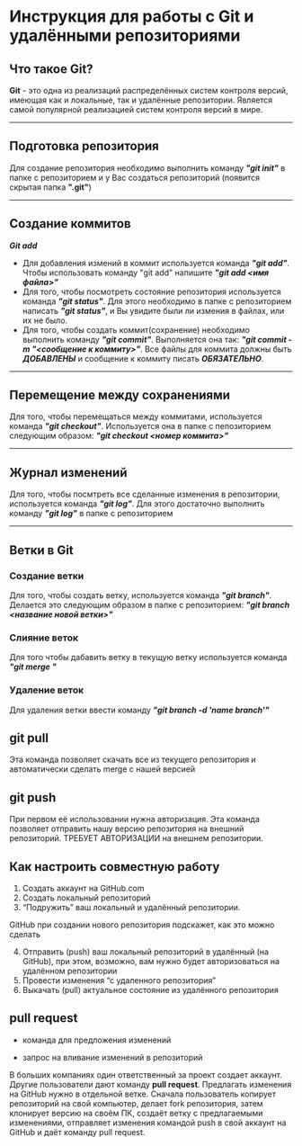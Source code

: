 # Инструкция для работы с Git и удалёнными репозиториями

## Что такое Git?

**Git** - это одна из реализаций распределённых систем контроля версий, имеющая как и локальные, так и удалённые репозитории. Является самой популярной реализацией систем контроля версий в мире.

---
## Подготовка репозитория

Для создание репозитория необходимо выполнить команду *__"git init"__*  в папке с репозиторием и у Вас создаться репозиторий (появится скрытая папка __".git"__)

---
## Создание коммитов

__*Git add*__

* Для добавления измений в коммит используется команда __*"git add"*__. Чтобы использовать команду "git add" напишите __*"git add <имя файла>"*__
* Для того, чтобы посмотреть состояние репозитория используется команда __*"git status"*__. Для этого необходимо в папке с репозиторием написать __*"git status"*__, и Вы увидите были ли измения в файлах, или их не было.
* Для того, чтобы создать коммит(сохранение) необходимо выполнить команду __*"git commit"*__. Выполняется она так: __*"git commit -m "<сообщение к коммиту>"*__. Все файлы для коммита должны быть ***ДОБАВЛЕНЫ*** и сообщение к коммиту писать ***ОБЯЗАТЕЛЬНО***.

---
## Перемещение между сохранениями

Для того, чтобы перемещаться между коммитами, используется команда __*"git checkout"*__. Используется она в папке с пепозиторием следующим образом: __*"git checkout <номер коммита>"*__

---
## Журнал изменений

Для того, чтобы посмтреть все сделанные изменения в репозитории, используется команда __*"git log"*__. Для этого достаточно выполнить команду __*"git log"*__ в папке с репозиторием

---
## Ветки в Git

### Создание ветки

Для того, чтобы создать ветку, используется команда __*"git branch"*__. Делается это следующим образом в папке с репозиторием: __*"git branch <название новой ветки>"*__

### Слияние веток

Для того чтобы дабавить ветку в текущую ветку используется команда __*"git merge <name branch>"*__

### Удаление веток

Для удаления ветки ввести команду __*"git branch -d 'name branch'"*__

## git pull
Эта команда позволяет скачать все из текущего репозитория и автоматически сделать merge с нашей версией

## git push
При первом её использовании нужна авторизация.
Эта команда позволяет отправить нашу версию репозитория на внешний репозиторий. ТРЕБУЕТ АВТОРИЗАЦИИ на внешнем репозитории.

## Как настроить совместную работу

1. Создать аккаунт на GitHub.com
2. Создать локальный репозиторий
3. “Подружить” ваш локальный и удалённый репозитории. 
    
GitHub при создании нового репозитория подскажет, как это можно сделать
    
4. Отправить (push) ваш локальный репозиторий в удалённый (на GitHub), при этом, возможно, вам нужно будет авторизоваться на удалённом репозитории
5. Провести изменения “с удаленного репозитория”
6. Выкачать (pull) актуальное состояние из удалённого репозитория

## pull request

- команда для предложения изменений 

- запрос на вливание изменений в репозиторий

В больших компаниях один ответственный за проект создает аккаунт. Другие пользователи дают команду **pull request**. Предлагать изменения на GitHub нужно в отдельной ветке. 
Сначала пользователь копирует репозиторий на свой компьютер, делает fork репозитория, затем клонирует версию на своём ПК, создаёт ветку с предлагаемыми изменениями, отправляет изменения командой push в свой аккаунт на GitHub и даёт команду pull request.
